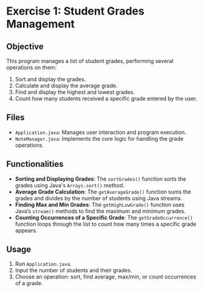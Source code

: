 # Exercise 1: Student Grades Management

## Objective
This program manages a list of student grades, performing several operations on them:
1. Sort and display the grades.
2. Calculate and display the average grade.
3. Find and display the highest and lowest grades.
4. Count how many students received a specific grade entered by the user.

## Files
- `Application.java`: Manages user interaction and program execution.
- `NoteManager.java`: Implements the core logic for handling the grade operations.

## Functionalities
- **Sorting and Displaying Grades**: The `sortGrades()` function sorts the grades using Java's `Arrays.sort()` method.
- **Average Grade Calculation**: The `getAverageGrade()` function sums the grades and divides by the number of students using Java streams.
- **Finding Max and Min Grades**: The `getHighLowGrade()` function uses Java’s `stream()` methods to find the maximum and minimum grades.
- **Counting Occurrences of a Specific Grade**: The `getGradeOccurrence()` function loops through the list to count how many times a specific grade appears.

## Usage
1. Run `Application.java`.
2. Input the number of students and their grades.
3. Choose an operation: sort, find average, max/min, or count occurrences of a grade.
